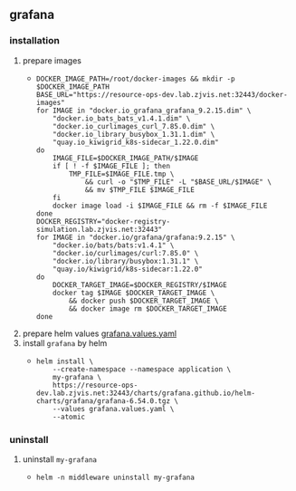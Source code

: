 ## grafana

### installation
1. prepare images
    * ```shell
      DOCKER_IMAGE_PATH=/root/docker-images && mkdir -p $DOCKER_IMAGE_PATH
      BASE_URL="https://resource-ops-dev.lab.zjvis.net:32443/docker-images"
      for IMAGE in "docker.io_grafana_grafana_9.2.15.dim" \
          "docker.io_bats_bats_v1.4.1.dim" \
          "docker.io_curlimages_curl_7.85.0.dim" \
          "docker.io_library_busybox_1.31.1.dim" \
          "quay.io_kiwigrid_k8s-sidecar_1.22.0.dim"
      do
          IMAGE_FILE=$DOCKER_IMAGE_PATH/$IMAGE
          if [ ! -f $IMAGE_FILE ]; then
              TMP_FILE=$IMAGE_FILE.tmp \
                  && curl -o "$TMP_FILE" -L "$BASE_URL/$IMAGE" \
                  && mv $TMP_FILE $IMAGE_FILE
          fi
          docker image load -i $IMAGE_FILE && rm -f $IMAGE_FILE
      done
      DOCKER_REGISTRY="docker-registry-simulation.lab.zjvis.net:32443"
      for IMAGE in "docker.io/grafana/grafana:9.2.15" \
          "docker.io/bats/bats:v1.4.1" \
          "docker.io/curlimages/curl:7.85.0" \
          "docker.io/library/busybox:1.31.1" \
          "quay.io/kiwigrid/k8s-sidecar:1.22.0"
      do
          DOCKER_TARGET_IMAGE=$DOCKER_REGISTRY/$IMAGE
          docker tag $IMAGE $DOCKER_TARGET_IMAGE \
              && docker push $DOCKER_TARGET_IMAGE \
              && docker image rm $DOCKER_TARGET_IMAGE
      done      
      ```
2. prepare helm values [grafana.values.yaml](resources/grafana.values.yaml.md)
3. install `grafana` by helm
    * ```shell
      helm install \
          --create-namespace --namespace application \
          my-grafana \
          https://resource-ops-dev.lab.zjvis.net:32443/charts/grafana.github.io/helm-charts/grafana/grafana-6.54.0.tgz \
          --values grafana.values.yaml \
          --atomic
      ```

### uninstall 
1. uninstall `my-grafana`
    * ```shell
      helm -n middleware uninstall my-grafana
      ```
